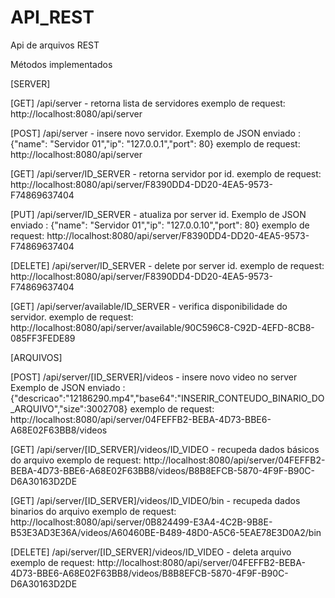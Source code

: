 ﻿# API_REST
Api de arquivos REST

Métodos implementados

[SERVER]

[GET] /api/server - retorna lista de servidores
exemplo de request: http://localhost:8080/api/server

[POST] /api/server - insere novo servidor.
Exemplo de JSON enviado : {"name": "Servidor 01","ip": "127.0.0.1","port": 80}
exemplo de request: http://localhost:8080/api/server

[GET] /api/server/ID_SERVER - retorna servidor por id.
exemplo de request: http://localhost:8080/api/server/F8390DD4-DD20-4EA5-9573-F74869637404

[PUT] /api/server/ID_SERVER - atualiza por server id.
Exemplo de JSON enviado : {"name": "Servidor 01","ip": "127.0.0.10","port": 80}
exemplo de request: http://localhost:8080/api/server/F8390DD4-DD20-4EA5-9573-F74869637404

[DELETE] /api/server/ID_SERVER - delete por server id.
exemplo de request: http://localhost:8080/api/server/F8390DD4-DD20-4EA5-9573-F74869637404

[GET] /api/server/available/ID_SERVER - verifica disponibilidade do servidor.
exemplo de request: http://localhost:8080/api/server/available/90C596C8-C92D-4EFD-8CB8-085FF3FEDE89


[ARQUIVOS]

[POST] /api/server/[ID_SERVER]/videos - insere novo video no server
Exemplo de JSON enviado :  {"descricao":"12186290.mp4","base64":"INSERIR_CONTEUDO_BINARIO_DO_ARQUIVO","size":3002708}
exemplo de request: http://localhost:8080/api/server/04FEFFB2-BEBA-4D73-BBE6-A68E02F63BB8/videos

[GET] /api/server/[ID_SERVER]/videos/ID_VIDEO - recupeda dados básicos do arquivo
exemplo de request: http://localhost:8080/api/server/04FEFFB2-BEBA-4D73-BBE6-A68E02F63BB8/videos/B8B8EFCB-5870-4F9F-B90C-D6A30163D2DE

[GET] /api/server/[ID_SERVER]/videos/ID_VIDEO/bin - recupeda dados binarios do arquivo
exemplo de request: http://localhost:8080/api/server/0B824499-E3A4-4C2B-9B8E-B53E3AD3E36A/videos/A60460BE-B489-48D0-A5C6-5EAE78E3D0A2/bin

[DELETE] /api/server/[ID_SERVER]/videos/ID_VIDEO - deleta arquivo
exemplo de request: http://localhost:8080/api/server/04FEFFB2-BEBA-4D73-BBE6-A68E02F63BB8/videos/B8B8EFCB-5870-4F9F-B90C-D6A30163D2DE






